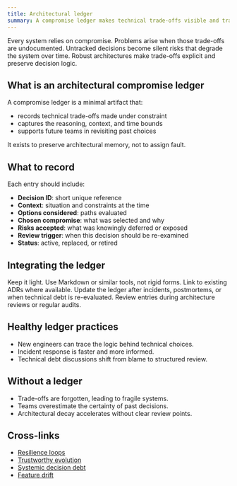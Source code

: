 ```yaml
---
title: Architectural ledger
summary: A compromise ledger makes technical trade-offs visible and traceable, reducing architectural drift and hidden risks.
---
```


Every system relies on compromise. Problems arise when those trade-offs are undocumented. Untracked decisions become silent risks that degrade the system over time. Robust architectures make trade-offs explicit and preserve decision logic.

## What is an architectural compromise ledger

A compromise ledger is a minimal artifact that:

- records technical trade-offs made under constraint  
- captures the reasoning, context, and time bounds  
- supports future teams in revisiting past choices

It exists to preserve architectural memory, not to assign fault.

## What to record

Each entry should include:

- **Decision ID**: short unique reference  
- **Context**: situation and constraints at the time  
- **Options considered**: paths evaluated  
- **Chosen compromise**: what was selected and why  
- **Risks accepted**: what was knowingly deferred or exposed  
- **Review trigger**: when this decision should be re-examined  
- **Status**: active, replaced, or retired

## Integrating the ledger

Keep it light. Use Markdown or similar tools, not rigid forms. Link to existing ADRs where available. Update the ledger after incidents, postmortems, or when technical debt is re-evaluated. Review entries during architecture reviews or regular audits.

## Healthy ledger practices

- New engineers can trace the logic behind technical choices.  
- Incident response is faster and more informed.  
- Technical debt discussions shift from blame to structured review.

## Without a ledger

- Trade-offs are forgotten, leading to fragile systems.  
- Teams overestimate the certainty of past decisions.  
- Architectural decay accelerates without clear review points.

## Cross-links

- [Resilience loops](../systems-under-drift/Resilience%20loops.md)  
- [Trustworthy evolution](../systems-under-drift/Trustworthy%20evolution.md)  
- [Systemic decision debt](../notes/Reasoning%20debt%20-%20the%20invisible%20risk%20behind%20system%20fragility.md)  
- [Feature drift](../systems-under-drift/Alignment%20drift.md)

